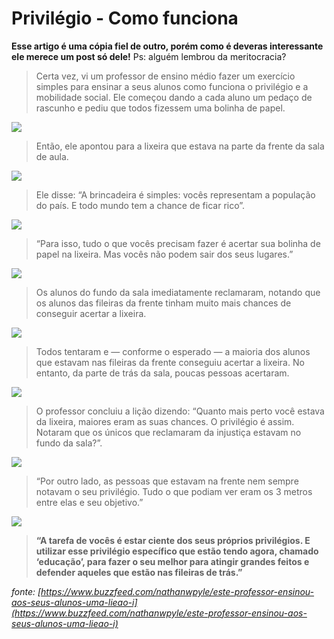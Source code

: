 # Privilégio - Como funciona


**Esse artigo é uma cópia fiel de outro, porém como é deveras interessante ele merece um post só dele!** 
Ps: alguém lembrou da meritocracia?

> Certa vez, vi um professor de ensino médio fazer um exercício simples para ensinar a seus alunos como funciona o privilégio e a mobilidade social. Ele começou dando a cada aluno um pedaço de rascunho e pediu que todos fizessem uma bolinha de papel.

![](https://img.buzzfeed.com/buzzfeed-static/static/2014-11/21/11/enhanced/webdr12/enhanced-4566-1416587956-9.png?no-auto)

> Então, ele apontou para a lixeira que estava na parte da frente da sala de aula.

![](https://img.buzzfeed.com/buzzfeed-static/static/2014-11/21/14/enhanced/webdr10/enhanced-1247-1416597281-1.png?no-auto)

> Ele disse: “A brincadeira é simples: vocês representam a população do país. E todo mundo tem a chance de ficar rico”.

![](https://img.buzzfeed.com/buzzfeed-static/static/2014-11/21/14/enhanced/webdr07/enhanced-10891-1416597196-10.png?no-auto)

> “Para isso, tudo o que vocês precisam fazer é acertar sua bolinha de papel na lixeira. Mas vocês não podem sair dos seus lugares.”

![](https://img.buzzfeed.com/buzzfeed-static/static/2014-11/21/14/enhanced/webdr11/enhanced-22256-1416597441-1.png?no-auto)

> Os alunos do fundo da sala imediatamente reclamaram, notando que os alunos das fileiras da frente tinham muito mais chances de conseguir acertar a lixeira.

![](https://img.buzzfeed.com/buzzfeed-static/static/2014-11/21/14/enhanced/webdr06/enhanced-19008-1416597333-9.png?no-auto)

> Todos tentaram e — conforme o esperado — a maioria dos alunos que estavam nas fileiras da frente conseguiu acertar a lixeira. No entanto, da parte de trás da sala, poucas pessoas acertaram.

![](https://img.buzzfeed.com/buzzfeed-static/static/2014-11/21/14/enhanced/webdr10/enhanced-1262-1416597762-1.png?no-auto)

> O professor concluiu a lição dizendo: “Quanto mais perto você estava da lixeira, maiores eram as suas chances. O privilégio é assim. Notaram que os únicos que reclamaram da injustiça estavam no fundo da sala?”.

![](https://img.buzzfeed.com/buzzfeed-static/static/2014-11/21/13/enhanced/webdr05/enhanced-6523-1416593112-26.png?no-auto)

> “Por outro lado, as pessoas que estavam na frente nem sempre notavam o seu privilégio. Tudo o que podiam ver eram os 3 metros entre elas e seu objetivo.”

![](https://img.buzzfeed.com/buzzfeed-static/static/2014-11/21/14/enhanced/webdr04/enhanced-20775-1416597017-2.png?no-auto)

> **“A tarefa de vocês é estar ciente dos seus próprios privilégios. E utilizar esse privilégio específico que estão tendo agora, chamado ‘educação’, para fazer o seu melhor para atingir grandes feitos e defender aqueles que estão nas fileiras de trás.”**


*fonte: [https://www.buzzfeed.com/nathanwpyle/este-professor-ensinou-aos-seus-alunos-uma-lieao-i](https://www.buzzfeed.com/nathanwpyle/este-professor-ensinou-aos-seus-alunos-uma-lieao-i)*
